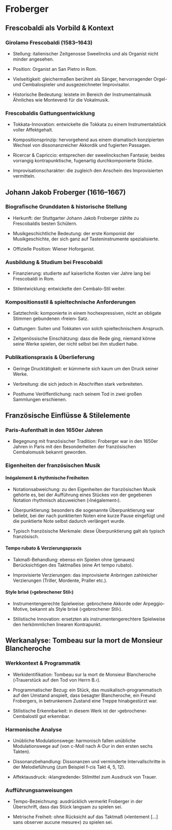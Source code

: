 <!--
author: Dennis Ried
email: dennis.ried@musikwiss.uni-halle.de
version: 1.0.0
language: de
narrator: Deutsch Female
comment: Froberger (Instrumentalmusik)
import: https://gitlab.informatik.uni-halle.de/muwi/vl-mugesch-i/-/raw/main/config.md
        https://raw.githubusercontent.com/LiaTemplates/citations/main/README.md

link: ../style.css
-->

# Froberger

## Frescobaldi als Vorbild & Kontext

### Girolamo Frescobaldi (1583–1643)

- Stellung: italienischer Zeitgenosse Sweelincks und als Organist nicht minder angesehen.

- Position: Organist an San Pietro in Rom.

- Vielseitigkeit: gleichermaßen berühmt als Sänger, hervorragender Orgel- und Cembalospieler und ausgezeichneter Improvisator.

- Historische Bedeutung: leistete im Bereich der Instrumentalmusik Ähnliches wie Monteverdi für die Vokalmusik.

### Frescobaldis Gattungsentwicklung

- Tokkata-Innovation: entwickelte die Tokkata zu einem Instrumentalstück voller Affektgehalt.

- Kompositionsprinzip: hervorgehend aus einem dramatisch konzipierten Wechsel von dissonanzreicher Akkordik und fugierten Passagen.

- Ricercar & Capriccio: entsprechen der sweelinckschen Fantasie; beides vorrangig kontrapunktische, fugenartig durchkomponierte Stücke.

- Improvisationscharakter: die zugleich den Anschein des Improvisierten vermitteln.

## Johann Jakob Froberger (1616–1667)

### Biografische Grunddaten & historische Stellung

- Herkunft: der Stuttgarter Johann Jakob Froberger zählte zu Frescobaldis besten Schülern.

- Musikgeschichtliche Bedeutung: der erste Komponist der Musikgeschichte, der sich ganz auf Tasteninstrumente spezialisierte.

- Offizielle Position: Wiener Hoforganist.

### Ausbildung & Studium bei Frescobaldi

- Finanzierung: studierte auf kaiserliche Kosten vier Jahre lang bei Frescobaldi in Rom.

- Stilentwicklung: entwickelte den Cembalo-Stil weiter.

### Kompositionsstil & spieltechnische Anforderungen

- Satztechnik: komponierte in einem hochexpressiven, nicht an obligate Stimmen gebundenen ›freien‹ Satz.

- Gattungen: Suiten und Tokkaten von solch spieltechnischem Anspruch.

- Zeitgenössische Einschätzung: dass die Rede ging, niemand könne seine Werke spielen, der nicht selbst bei ihm studiert habe.

### Publikationspraxis & Überlieferung

- Geringe Drucktätigkeit: er kümmerte sich kaum um den Druck seiner Werke.

- Verbreitung: die sich jedoch in Abschriften stark verbreiteten.

- Posthume Veröffentlichung: nach seinem Tod in zwei großen Sammlungen erschienen.

## Französische Einflüsse & Stilelemente

### Paris-Aufenthalt in den 1650er Jahren

- Begegnung mit französischer Tradition: Froberger war in den 1650er Jahren in Paris mit den Besonderheiten der französischen Cembalomusik bekannt geworden.

### Eigenheiten der französischen Musik

#### Inégalement & rhythmische Freiheiten

- Notationsabweichung: zu den Eigenheiten der französischen Musik gehörte es, bei der Aufführung eines Stückes von der gegebenen Notation rhythmisch abzuweichen (›Inégalement‹).

- Überpunktierung: besonders die sogenannte Überpunktierung war beliebt, bei der nach punktierten Noten eine kurze Pause eingefügt und die punktierte Note selbst dadurch verlängert wurde.

- Typisch französische Merkmale: diese Überpunktierung galt als typisch französisch.

#### Tempo rubato & Verzierungspraxis

- Takmaß-Behandlung: ebenso ein Spielen ohne (genaues) Berücksichtigen des Taktmaßes (eine Art tempo rubato).

- Improvisierte Verzierungen: das improvisierte Anbringen zahlreicher Verzierungen (Triller, Mordente, Praller etc.).

#### Style brisé (›gebrochener Stil‹)

- Instrumentengerechte Spielweise: gebrochene Akkorde oder Arpeggio-Motive, bekannt als Style brisé (›gebrochener Stil‹).

- Stilistische Innovation: ersetzten als instrumentengerechtere Spielweise den herkömmlichen linearen Kontrapunkt.

## Werkanalyse: Tombeau sur la mort de Monsieur Blancheroche

### Werkkontext & Programmatik

- Werkidentifikation: Tombeau sur la mort de Monsieur Blancheroche (›Trauerstück auf den Tod von Herrn B.‹).

- Programmatischer Bezug: ein Stück, das musikalisch-programmatisch auf den Umstand anspielt, dass besagter Blancheroche, ein Freund Frobergers, in betrunkenem Zustand eine Treppe hinabgestürzt war.

- Stilistische Erkennbarkeit: in diesem Werk ist der ›gebrochene‹ Cembalostil gut erkennbar.

### Harmonische Analyse

- Unübliche Modulationswege: harmonisch fallen unübliche Modulationswege auf (von c-Moll nach A-Dur in den ersten sechs Takten).

- Dissonanzbehandlung: Dissonanzen und verminderte Intervallschritte in der Melodieführung (zum Beispiel f-cis Takt 4, 5, 12).

- Affektausdruck: ›klangredende‹ Stilmittel zum Ausdruck von Trauer.

### Aufführungsanweisungen

- Tempo-Bezeichnung: ausdrücklich vermerkt Froberger in der Überschrift, dass das Stück langsam zu spielen sei.

- Metrische Freiheit: ohne Rücksicht auf das Taktmaß (»lentement [...] sans observer aucune mesure«) zu spielen sei.